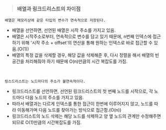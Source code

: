 > ### 배열과 링크드리스트의 차이점

`배열은 메모리상에 같은 타입의 변수가 연속적으로 저장된다.`
- 배열을 선언하면, 선언된 배열은 시작 주소를 가지고 있음.
- 배열은 시작주소로부터, 연속적으로 변수를 담고 있기 때문에, n번째 인덱스에 접근하기 위해 '시작 주소 + offset'의 연산을 통해 원하는 인덱스로 바로 접근할 수 있음.(O(1))
- 배열의 특정 값을 삭제할 경우, 해당 값을 삭제해준 후, 다시 정렬을 해서 배열의 빈공간을 처리해줘야 하기 때문에 O(n)만큼의 시간 복잡도를 가짐.
<br/>

`링스드리스트는 노드마다의 주소가 불연속적이다.`
- 링크드리스트를 선언하면, 선언된 링크드리스트의 첫 번째 노드를 시작으로, 각 노드마다 다음 노드의 주소를 가지고 있음.
- 따라서 배열과는 다르게 인덱스를 통한 접근이 한번에 이루어지지 않고, 노드를 따라 이동해가며 다음 노드를 찾아가는 방식으로 접근함.(O(n))
- 링크드리스트의 노드 삭제는 해당 노드를 삭제하고 양 옆 노드의 관계만 수정해주면 되므로 O(1)만큼의 시간복잡도를 가짐.
